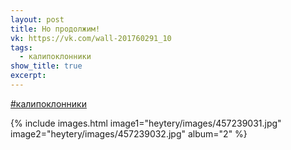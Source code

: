 ```yaml
---
layout: post
title: Но продолжим!
vk: https://vk.com/wall-201760291_10
tags:
  - калипоклонники
show_title: true
excerpt:
---
```

[#калипоклонники](poisk.html#калипоклонники)

{% include images.html image1="heytery/images/457239031.jpg" image2="heytery/images/457239032.jpg" album="2" %}
